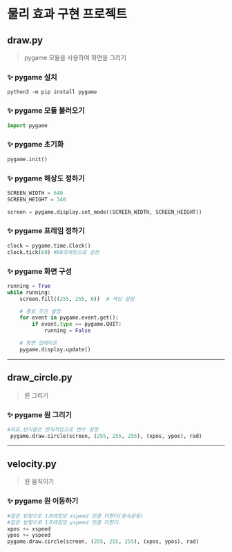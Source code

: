 # 물리 효과 구현 프로젝트

## draw.py

> pygame 모듈을 사용하여 화면을 그리기

### ✨ pygame 설치

```
python3 -m pip install pygame
```

### ✨ pygame 모듈 불러오기

```python
import pygame
```

### ✨ pygame 초기화

```python
pygame.init()
```

### ✨ pygame 해상도 정하기

```python
SCREEN_WIDTH = 640
SCREEN_HEIGHT = 340

screen = pygame.display.set_mode((SCREEN_WIDTH, SCREEN_HEIGHT))
```

### ✨ pygame 프레임 정하기

```python
clock = pygame.time.Clock()
clock.tick(60) #60프레임으로 설정
```

### ✨ pygame 화면 구성

```python
running = True
while running:
    screen.fill((255, 255, 0))  # 색상 설정

    # 종료 조건 설정
    for event in pygame.event.get():
        if event.type == pygame.QUIT:
            running = False

    # 화면 업데이트
    pygame.display.update()
```

---

## draw_circle.py

> 원 그리기

### ✨ pygame 원 그리기

```python
#좌표,반지름은 변칙적임으로 변수 설정
 pygame.draw.circle(screen, (255, 255, 255), (xpos, ypos), rad)
```

---

## velocity.py

> 원 움직이기

### ✨ pygame 원 이동하기

```python
#같은 방향으로 1프레임당 xspeed 만큼 더한다(등속운동)
#같은 방향으로 1프레임당 yspeed 만큼 더한다.
xpos += xspeed
ypos += yspeed
pygame.draw.circle(screen, (255, 255, 255), (xpos, ypos), rad)
```
